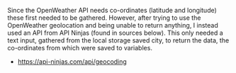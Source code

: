 Since the OpenWeather API needs co-ordinates (latitude and longitude) these first needed to be gathered. However, after trying to use the OpenWeather geolocation and being unable to return anything, I instead used an API from API Ninjas (found in sources below). This only needed a text input, gathered from the local storage saved city, to return the data, the co-ordinates from which were saved to variables.

- https://api-ninjas.com/api/geocoding
